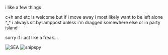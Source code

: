i like a few things

c+h and etc is welcome but if i move away i most likely want to be left alone ^_^
i always sit by lamppost unless i'm dragged somewhere else or in party island

sorry if i act like a freak...

![SEA](https://github.com/MellowAmaryllis/MellowAmaryllis/assets/166118914/5dfff3d1-7399-494d-a7a0-37dd43e3cc1b)
![snipspy](https://github.com/MellowAmaryllis/MellowAmaryllis/assets/166118914/0976a229-29ec-405e-aee6-6b6ba5539df2)

